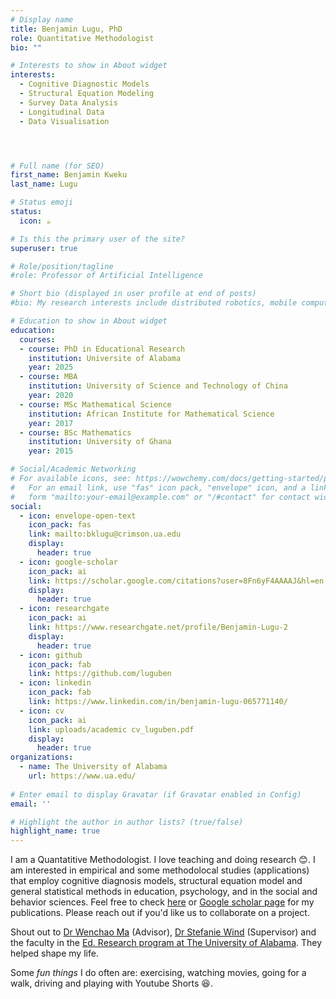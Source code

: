 ```yaml
---
# Display name
title: Benjamin Lugu, PhD
role: Quantitative Methodologist
bio: ""

# Interests to show in About widget
interests:
  - Cognitive Diagnostic Models
  - Structural Equation Modeling
  - Survey Data Analysis
  - Longitudinal Data
  - Data Visualisation




# Full name (for SEO)
first_name: Benjamin Kweku
last_name: Lugu

# Status emoji
status:
  icon: ☕️

# Is this the primary user of the site?
superuser: true

# Role/position/tagline
#role: Professor of Artificial Intelligence

# Short bio (displayed in user profile at end of posts)
#bio: My research interests include distributed robotics, mobile computing and programmable matter.

# Education to show in About widget
education:
  courses:   
  - course: PhD in Educational Research
    institution: Universite of Alabama
    year: 2025
  - course: MBA
    institution: University of Science and Technology of China
    year: 2020
  - course: MSc Mathematical Science
    institution: African Institute for Mathematical Science
    year: 2017
  - course: BSc Mathematics
    institution: University of Ghana
    year: 2015

# Social/Academic Networking
# For available icons, see: https://wowchemy.com/docs/getting-started/page-builder/#icons
#   For an email link, use "fas" icon pack, "envelope" icon, and a link in the
#   form "mailto:your-email@example.com" or "/#contact" for contact widget.
social:
  - icon: envelope-open-text
    icon_pack: fas
    link: mailto:bklugu@crimson.ua.edu
    display:
      header: true
  - icon: google-scholar
    icon_pack: ai
    link: https://scholar.google.com/citations?user=8Fn6yF4AAAAJ&hl=en
    display:
      header: true
  - icon: researchgate
    icon_pack: ai
    link: https://www.researchgate.net/profile/Benjamin-Lugu-2
    display:
      header: true
  - icon: github
    icon_pack: fab
    link: https://github.com/luguben
  - icon: linkedin
    icon_pack: fab
    link: https://www.linkedin.com/in/benjamin-lugu-065771140/
  - icon: cv
    icon_pack: ai
    link: uploads/academic cv_luguben.pdf
    display:
      header: true
organizations:
  - name: The University of Alabama
    url: https://www.ua.edu/
  
# Enter email to display Gravatar (if Gravatar enabled in Config)
email: ''

# Highlight the author in author lists? (true/false)
highlight_name: true
---
```


I am a Quantatitive Methodologist. I love teaching and doing research 😊. I am interested in empirical and some methodolocal studies (applications) that employ cognitive diagnosis models, structural equation model and general statistical methods in education, psychology, and in the social and behavior sciences. Feel free to check [here](https://benjaminlugu.com/publication) or [Google scholar page](https://scholar.google.com/citations?hl=en&user=8Fn6yF4AAAAJ) for my publications. Please reach out if you'd like us to collaborate on a project.

Shout out to [Dr Wenchao Ma](https://edpsych.umn.edu/people/quantitative-methods-education-faculty/wenchao-ma) (Advisor), [Dr Stefanie Wind](https://professorwind.science/) (Supervisor) and the faculty in the [Ed. Research program at The University of Alabama](https://education.ua.edu/department/educational-studies-in-psychology-research-methodology-and-counseling/educational-research/). They helped shape my life.

Some _fun things_ I do often are: exercising, watching movies, going for a walk, driving and playing with Youtube Shorts 😆.


